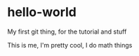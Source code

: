 # hello-world
My first git thing, for the tutorial and stuff

This is me, I'm pretty cool, I do math things

